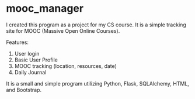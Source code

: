 # mooc_manager

I created this program as a project for my CS course. It is a simple tracking site for MOOC (Massive Open Online Courses).

Features:
1. User login 
2. Basic User Profile 
3. MOOC tracking (location, resources, date)
4. Daily Journal 

It is a small and simple program utilizing Python, Flask, SQLAlchemy, HTML, and Bootstrap.

